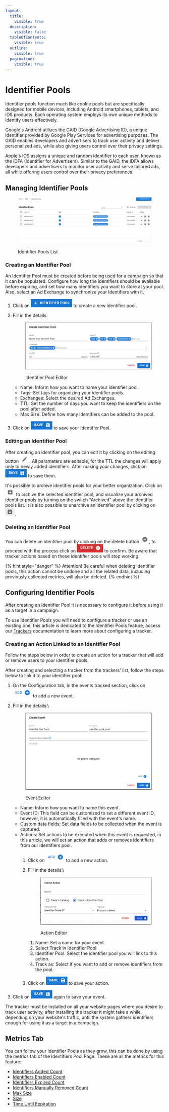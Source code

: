 ```yaml
---
layout:
  title:
    visible: true
  description:
    visible: false
  tableOfContents:
    visible: true
  outline:
    visible: true
  pagination:
    visible: true
---
```


# Identifier Pools

Identifier pools function much like cookie pools but are specifically designed for mobile devices, including Android smartphones, tablets, and iOS products. Each operating system employs its own unique methods to identify users effectively.

Google's Android utilizes the GAID (Google Advertising ID), a unique identifier provided by Google Play Services for advertising purposes. The GAID enables developers and advertisers to track user activity and deliver personalized ads, while also giving users control over their privacy settings.

Apple's iOS assigns a unique and random identifier to each user, known as the IDFA (Identifier for Advertisers). Similar to the GAID, the IDFA allows developers and advertisers to monitor user activity and serve tailored ads, all while offering users control over their privacy preferences.

## Managing Identifier Pools

<figure><img src="../../.gitbook/assets/image (471).png" alt=""><figcaption><p>Identifier Pools List</p></figcaption></figure>

### Creating an Identifier Pool

An Identifier Pool must be created before being used for a campaign so that it can be populated. Configure how long the identifiers should be available before expiring, and set how many identifiers you want to store at your pool. Also, select an Ad Exchange to synchronize your Identifiers with it.

1. Click on ![Create Identifier Pool](<../../.gitbook/assets/image (475).png>) to create a new identifier pool.
2.  Fill in the details:

    <figure><img src="../../.gitbook/assets/image (473).png" alt=""><figcaption><p>Identifier Pool Editor</p></figcaption></figure>

    * Name: Inform how you want to name your identifier pool.
    * Tags: Set tags for organizing your identifier pools.
    * Exchanges: Select the desired Ad Exchanges.
    * TTL: Set the number of days you want to keep the identifiers on the pool after added.
    * Max Size: Define how many identifiers can be added to the pool.
3. Click on ![Save](<../../.gitbook/assets/image (476).png>) to save your Identifier Pool.

### Editing an Identifier Pool

After creating an identifier pool, you can edit it by clicking on the editing button ![Edit](<../../.gitbook/assets/image (482).png>). All parameters are editable, for the TTL the changes will apply only to newly added identifiers. After making your changes, click on ![Save](<../../.gitbook/assets/image (476).png>) to save them.

It's possible to archive identifier pools for your better organization. Click on ![Archive](<../../.gitbook/assets/image (480).png>) to archive the selected identifier pool, and visualize your archived identifier pools by turning on the switch "Archived" above the identifier pools list. It is also possible to unarchive an identifier pool by clicking on ![Unarchive](<../../.gitbook/assets/image (481).png>).

### Deleting an Identifier Pool

You can delete an identifier pool by clicking on the delete button ![Delete](<../../.gitbook/assets/image (483).png>), to proceed with the process click on ![Delete](<../../.gitbook/assets/image (484).png>) to confirm. Be aware that tracker actions based on these identifier pools will stop working.

{% hint style="danger" %}
Attention! Be careful when deleting identifier pools, this action cannot be undone and all the related data, including previously collected metrics, will also be deleted.
{% endhint %}

## Configuring Identifier Pools

After creating an Identifier Pool it is necessary to configure it before using it as a target in a campaign.

To use Identifier Pools you will need to configure a tracker or use an existing one, this article is dedicated to the Identifier Pools feature, access our [Trackers](trackers.md) documentation to learn more about configuring a tracker.

### Creating an Action Linked to an Identifier Pool

Follow the steps below in order to create an action for a tracker that will add or remove users to your identifier pools.

After creating and selecting a tracker from the trackers' list, follow the steps below to link it to your identifier pool:

1. On the Configuration tab, in the events tracked section, click on ![Add Event](<../../.gitbook/assets/image (485).png>) to add a new event.
2.  Fill in the details:\


    <figure><img src="../../.gitbook/assets/image (488).png" alt=""><figcaption><p>Event Editor</p></figcaption></figure>

    * Name: Inform how you want to name this event.
    * Event ID: This field can be customized to set a different event ID, however, it is automatically filled with the event's name.
    * Custom data fields: Set data fields to be collected when the event is captured.
    * Actions: Set actions to be executed when this event is requested, in this article, we will set an action that adds or removes identifiers from our identifiers pool.
      1. Click on ![Add Event](<../../.gitbook/assets/image (485).png>) to add a new action.
      2.  Fill in the details:\


          <figure><img src="../../.gitbook/assets/image (490).png" alt=""><figcaption><p>Action Editor</p></figcaption></figure>

          1. Name: Set a name for your event.
          2. Select Track in Identifier Pool
          3. Identifier Pool: Select the identifier pool you will link to this action.
          4. Track as: Select if you want to add or remove identifiers from the pool.
      3. Click on ![Save](<../../.gitbook/assets/image (476).png>) to save your action.
3. Click on ![Save](<../../.gitbook/assets/image (476).png>) again to save your event.

The tracker must be installed on all your website pages where you desire to track user activity, after installing the tracker it might take a while, depending on your website's traffic, until the system gathers identifiers enough for using it as a target in a campaign.

## Metrics Tab

You can follow your Identifier Pools as they grow, this can be done by using the metrics tab of the Identifiers Pool Page. These are all the metrics for this feature:

* [Identifiers Added Count](dmp-metrics.md#identifiers-added-count)
* [Identifiers Enabled Count](dmp-metrics.md#identifiers-enabled-count)
* [Identifiers Expired Count](dmp-metrics.md#identifiers-expired-count)
* [Identifiers Manually Removed Count](dmp-metrics.md#identifiers-manually-removed-count)
* [Max Size](dmp-metrics.md#max-size-1)
* [Size](dmp-metrics.md#size-1)
* [Time Until Expiration](dmp-metrics.md#time-until-expiration-2)
